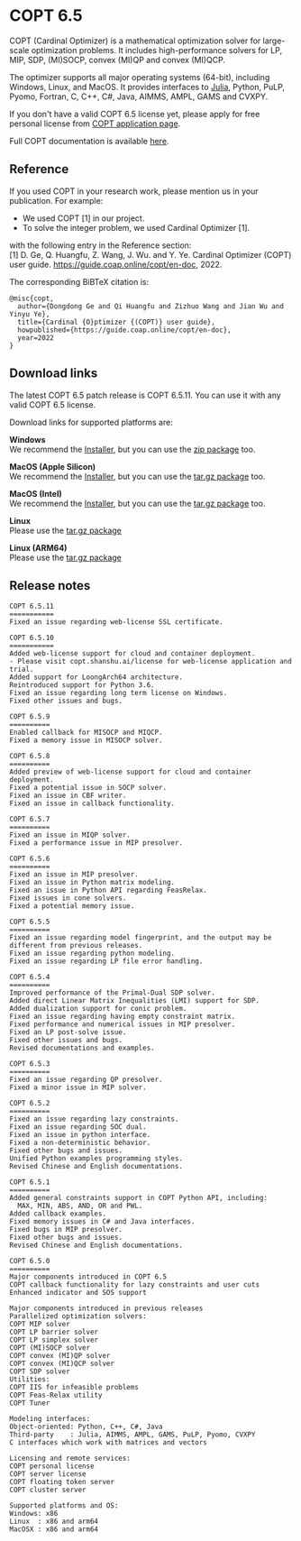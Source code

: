 # COPT 6.5

COPT (Cardinal Optimizer) is a mathematical optimization solver for large-scale optimization problems.
It includes high-performance solvers for LP, MIP, SDP, (MI)SOCP, convex (MI)QP and convex (MI)QCP.

The optimizer supports all major operating systems (64-bit), including Windows, Linux, and MacOS.
It provides interfaces to [Julia](https://github.com/COPT-Public/COPT.jl), Python, PuLP, Pyomo, Fortran, C, C++, C#, Java, AIMMS, AMPL, GAMS and CVXPY.

If you don't have a valid COPT 6.5 license yet,
please apply for free personal license from [COPT application page](https://www.shanshu.ai/copt).

Full COPT documentation is available [here](https://guide.coap.online/copt/en-doc/index.html).

## Reference
If you used COPT in your research work, please mention us in your publication. For example:
  - We used COPT [1] in our project.
  - To solve the integer problem, we used Cardinal Optimizer [1].

with the following entry in the Reference section:<br>
[1] D. Ge, Q. Huangfu, Z. Wang, J. Wu. and Y. Ye. Cardinal Optimizer (COPT) user guide. https://guide.coap.online/copt/en-doc, 2022.

The corresponding BiBTeX citation is:
```
@misc{copt,
  author={Dongdong Ge and Qi Huangfu and Zizhuo Wang and Jian Wu and Yinyu Ye},
  title={Cardinal {O}ptimizer {(COPT)} user guide},
  howpublished={https://guide.coap.online/copt/en-doc},
  year=2022
}
```
## Download links

The latest COPT 6.5 patch release is COPT 6.5.11.
You can use it with any valid COPT 6.5 license.

Download links for supported platforms are:

**Windows**<br>
  We recommend
  the [Installer](https://pub.shanshu.ai/download/copt/6.5.11/win64/CardinalOptimizer-6.5.11-win64-installer.zip),
  but you can use the [zip package](https://pub.shanshu.ai/download/copt/6.5.11/win64/CardinalOptimizer-6.5.11-win64.zip) too.

**MacOS (Apple Silicon)**<br>
  We recommend
  the [Installer](https://pub.shanshu.ai/download/copt/6.5.11/aarch64/CardinalOptimizer-6.5.11-aarch64_mac.dmg),
  but you can use the [tar.gz package](https://pub.shanshu.ai/download/copt/6.5.11/aarch64/CardinalOptimizer-6.5.11-aarch64_mac.tar.gz) too.
  
**MacOS (Intel)**<br>
  We recommend
  the [Installer](https://pub.shanshu.ai/download/copt/6.5.11/osx64/CardinalOptimizer-6.5.11-osx64.dmg),
  but you can use the [tar.gz package](https://pub.shanshu.ai/download/copt/6.5.11/osx64/CardinalOptimizer-6.5.11-osx64.tar.gz) too.

**Linux**<br>
  Please use the [tar.gz package](https://pub.shanshu.ai/download/copt/6.5.11/linux64/CardinalOptimizer-6.5.11-lnx64.tar.gz)

**Linux (ARM64)**<br>
  Please use the [tar.gz package](https://pub.shanshu.ai/download/copt/6.5.11/aarch64/CardinalOptimizer-6.5.11-aarch64_lnx.tar.gz)

## Release notes

```
COPT 6.5.11
===========
Fixed an issue regarding web-license SSL certificate.

COPT 6.5.10
===========
Added web-license support for cloud and container deployment.
- Please visit copt.shanshu.ai/license for web-license application and trial.
Added support for LoongArch64 architecture.
Reintroduced support for Python 3.6.
Fixed an issue regarding long term license on Windows.
Fixed other issues and bugs.

COPT 6.5.9
==========
Enabled callback for MISOCP and MIQCP.
Fixed a memory issue in MISOCP solver.

COPT 6.5.8
==========
Added preview of web-license support for cloud and container deployment.
Fixed a potential issue in SOCP solver.
Fixed an issue in CBF writer.
Fixed an issue in callback functionality.

COPT 6.5.7
==========
Fixed an issue in MIQP solver.
Fixed a performance issue in MIP presolver.

COPT 6.5.6
==========
Fixed an issue in MIP presolver.
Fixed an issue in Python matrix modeling.
Fixed an issue in Python API regarding FeasRelax.
Fixed issues in cone solvers.
Fixed a potential memory issue.

COPT 6.5.5
==========
Fixed an issue regarding model fingerprint, and the output may be different from previous releases.
Fixed an issue regarding python modeling.
Fixed an issue regarding LP file error handling.

COPT 6.5.4
==========
Improved performance of the Primal-Dual SDP solver.
Added direct Linear Matrix Inequalities (LMI) support for SDP.
Added dualization support for conic problem.
Fixed an issue regarding having empty constraint matrix.
Fixed performance and numerical issues in MIP presolver.
Fixed an LP post-solve issue.
Fixed other issues and bugs.
Revised documentations and examples.

COPT 6.5.3
==========
Fixed an issue regarding QP presolver.
Fixed a minor issue in MIP solver.

COPT 6.5.2
==========
Fixed an issue regarding lazy constraints.
Fixed an issue regarding SOC dual.
Fixed an issue in python interface.
Fixed a non-deterministic behavior.
Fixed other bugs and issues.
Unified Python examples programming styles.
Revised Chinese and English documentations.

COPT 6.5.1
==========
Added general constraints support in COPT Python API, including:
  MAX, MIN, ABS, AND, OR and PWL.
Added callback examples.
Fixed memory issues in C# and Java interfaces.
Fixed bugs in MIP presolver.
Fixed other bugs and issues.
Revised Chinese and English documentations.

COPT 6.5.0
==========
Major components introduced in COPT 6.5
COPT callback functionality for lazy constraints and user cuts
Enhanced indicator and SOS support

Major components introduced in previous releases
Parallelized optimization solvers:
COPT MIP solver
COPT LP barrier solver
COPT LP simplex solver
COPT (MI)SOCP solver
COPT convex (MI)QP solver
COPT convex (MI)QCP solver
COPT SDP solver
Utilities:
COPT IIS for infeasible problems
COPT Feas-Relax utility
COPT Tuner

Modeling interfaces:
Object-oriented: Python, C++, C#, Java
Third-party    : Julia, AIMMS, AMPL, GAMS, PuLP, Pyomo, CVXPY
C interfaces which work with matrices and vectors

Licensing and remote services:
COPT personal license
COPT server license
COPT floating token server
COPT cluster server

Supported platforms and OS:
Windows: x86
Linux  : x86 and arm64
MacOSX : x86 and arm64
```
